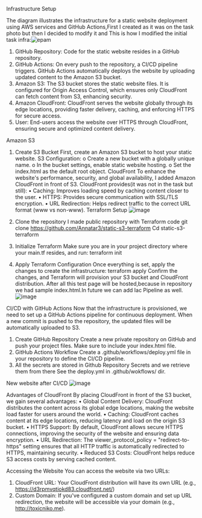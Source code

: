 Infrastructure Setup
 
The diagram illustrates the infrastructure for a static website deployment using AWS services and GitHub Actions,First I created as it was on the task photo but then I decided to modify it and This is how I modified the initial task infra:![epam](https://github.com/user-attachments/assets/57782493-f503-4593-a7b1-dd53e57dcdfb)

1.	GitHub Repository: Code for the static website resides in a GitHub repository.
2.	GitHub Actions: On every push to the repository, a CI/CD pipeline triggers. GitHub Actions automatically deploys the website by uploading updated content to the Amazon S3 bucket.
3.	Amazon S3: The S3 bucket stores the static website files. It is configured for Origin Access Control, which ensures only CloudFront can fetch content from S3, enhancing security.
4.	Amazon CloudFront: CloudFront serves the website globally through its edge locations, providing faster delivery, caching, and enforcing HTTPS for secure access.
5.	User: End-users access the website over HTTPS through CloudFront, ensuring secure and optimized content delivery.

Amazon S3
1.	Create S3 Bucket
First, create an Amazon S3 bucket to host your static website. 
S3 Configuration:
o	Create a new bucket with a globally unique name.
o	In the bucket settings, enable static website hosting.
o	Set the index.html as the default root object.
CloudFront
To enhance the website's performance, security, and global availability, I added Amazon CloudFront in front of S3. CloudFront provides(it was not in the task but still):
•	Caching: Improves loading speed by caching content closer to the user.
•	HTTPS: Provides secure communication with SSL/TLS encryption.
•	URL Redirection: Helps redirect traffic to the correct URL format (www vs non-www).
Terraform Setup
 ![image](https://github.com/user-attachments/assets/e8c90bca-80b5-40e1-ae7f-007cafeb94c0)

1.	Clone the repository
I made public repository with Terraform code
git clone https://github.com/Annatar3/static-s3-terraform
Cd static-s3-terraform
2.	Initialize Terraform
Make sure you are in your project directory where your main.tf resides, and run:
terraform init
3.	Apply Terraform Configuration
Once everything is set, apply the changes to create the infrastructure:
terraform apply
Confirm the changes, and Terraform will provision your S3 bucket and CloudFront distribution. After all this test page will be hosted,because in repository we had sample index.html.In future we can add Iac Pipeline as well.
 ![image](https://github.com/user-attachments/assets/75c5085b-2ad5-47cf-b4cd-230a065daf9a)


CI/CD with GitHub Actions
Now that the infrastructure is provisioned, we need to set up a GitHub Actions pipeline for continuous deployment. When a new commit is pushed to the repository, the updated files will be automatically uploaded to S3.
1.	Create GitHub Repository
Create a new private repository on GitHub and push your project files. Make sure to include your index.html file.
2.	GitHub Actions Workflow
Create a .github/workflows/deploy.yml file in your repository to define the CI/CD pipeline.
3.	All the secrets are stored in Github Repository Secrets and we retrieve them from there
See the deploy.yml in .github/wokflows/ dir.
 
New website after CI/CD
 ![image](https://github.com/user-attachments/assets/64b43b8c-1c8d-440c-ae16-cb80e20e8489)

Advantages of CloudFront
By placing CloudFront in front of the S3 bucket, we gain several advantages:
•	Global Content Delivery: CloudFront distributes the content across its global edge locations, making the website load faster for users around the world.
•	Caching: CloudFront caches content at its edge locations, reducing latency and load on the origin S3 bucket.
•	HTTPS Support: By default, CloudFront allows secure HTTPS connections, improving the security of the website and ensuring data encryption.
•	URL Redirection: The viewer_protocol_policy = "redirect-to-https" setting ensures that all HTTP traffic is automatically redirected to HTTPS, maintaining security.
•	Reduced S3 Costs: CloudFront helps reduce S3 access costs by serving cached content.

Accessing the Website
You can access the website via two URLs:
1.	CloudFront URL: Your CloudFront distribution will have its own URL (e.g., https://d3rpmvqtiokd83.cloudfront.net/)
2.	Custom Domain: If you've configured a custom domain and set up URL redirection, the website will be accessible via your domain (e.g., http://toxicniko.me).


